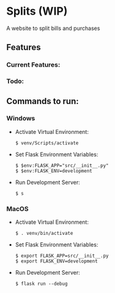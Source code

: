 # Splits (WIP)
A website to split bills and purchases

## Features
### Current Features:


### Todo:


## Commands to run:
### Windows
- Activate Virtual Environment:

      $ venv/Scripts/activate

- Set Flask Environment Variables:

      $ $env:FLASK_APP="src/__init__.py"
      $ $env:FLASK_ENV=development
    
- Run Development Server:
    
      $ s

### MacOS
- Activate Virtual Environment:

      $ . venv/bin/activate

- Set Flask Environment Variables:

      $ export FLASK_APP=src/__init__.py
      $ export FLASK_ENV=development

- Run Development Server:
    
      $ flask run --debug

  